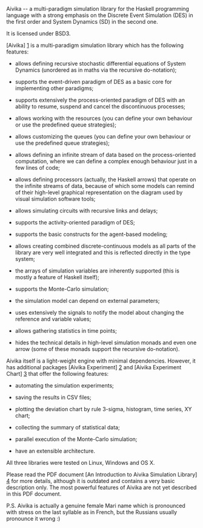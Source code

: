 Aivika -- a multi-paradigm simulation library for 
the Haskell programming language with a strong emphasis on
the Discrete Event Simulation (DES) in the first order and
System Dynamics (SD) in the second one.

It is licensed under BSD3.

[Aivika] [1] is a multi-paradigm simulation library which has 
the following features:

* allows defining recursive stochastic differential equations of 
  System Dynamics (unordered as in maths via the recursive do-notation);

* supports the event-driven paradigm of DES as a basic core
  for implementing other paradigms;

* supports extensively the process-oriented paradigm of DES
  with an ability to resume, suspend and cancel 
  the discontinuous processes;

* allows working with the resources (you can define your own behaviour
  or use the predefined queue strategies);

* allows customizing the queues (you can define your own behaviour
  or use the predefined queue strategies);

* allows defining an infinite stream of data based on the
  process-oriented computation, where we can define a complex enough
  behaviour just in a few lines of code;

* allows defining processors (actually, the Haskell arrows) that
  operate on the infinite streams of data, because of which some models
  can remind of their high-level graphical representation on the
  diagram used by visual simulation software tools;

* allows simulating circuits with recursive links and delays;

* supports the activity-oriented paradigm of DES;

* supports the basic constructs for the agent-based modeling;

* allows creating combined discrete-continuous models as all parts
  of the library are very well integrated and this is reflected
  directly in the type system;

* the arrays of simulation variables are inherently supported 
  (this is mostly a feature of Haskell itself);

* supports the Monte-Carlo simulation;

* the simulation model can depend on external parameters;

* uses extensively the signals to notify the model about changing 
  the reference and variable values;

* allows gathering statistics in time points;

* hides the technical details in high-level simulation monads
  and even one arrow (some of these monads support the recursive
  do-notation).

Aivika itself is a light-weight engine with minimal dependencies. 
However, it has additional packages [Aivika Experiment] [2] and 
[Aivika Experiment Chart] [3] that offer the following features:

* automating the simulation experiments;

* saving the results in CSV files;

* plotting the deviation chart by rule 3-sigma, histogram, 
  time series, XY chart;

* collecting the summary of statistical data;

* parallel execution of the Monte-Carlo simulation;

* have an extensible architecture.

All three libraries were tested on Linux, Windows and OS X.

Please read the PDF document [An Introduction to 
Aivika Simulation Library] [4] for more details, although it is
outdated and contains a very basic description only. The most
powerful features of Aivika are not yet described in this PDF document.

[1]: http://hackage.haskell.org/package/aivika  "Aivika"
[2]: http://hackage.haskell.org/package/aivika-experiment  "Aivika Experiment"
[3]: http://hackage.haskell.org/package/aivika-experiment-chart  "Aivika Experiment Chart"
[4]: https://github.com/dsorokin/aivika/blob/master/doc/aivika.pdf  "An Introduction to Aivika Simulation Library"

P.S. Aivika is actually a genuine female Mari name which is pronounced 
with stress on the last syllable as in French, but the Russians usually 
pronounce it wrong :)
